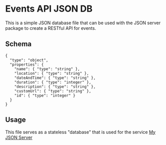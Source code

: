 # Events API JSON DB

This is a simple JSON database file that can be used with the JSON server package to create a RESTful API for events.

## Schema

```
{
  "type": "object",
  "properties": {
    "name": { "type": "string" },
    "location": { "type": "string" },
    "dateAndTime": { "type": "string" },
    "duration": { "type": "integer" },
    "description": { "type": "string" },
    "customUrl": { "type": "string" },
    "id": { "type": "integer" }
  }
}
```

## Usage

This file serves as a stateless "database" that is used for the service [My JSON Server](https://my-json-server.typicode.com/)
